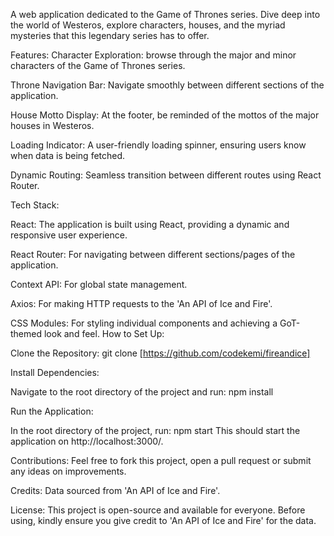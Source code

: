 A web application dedicated to the Game of Thrones series. Dive deep into the world of Westeros, explore characters, houses, and the myriad mysteries that this legendary series has to offer.

Features:
Character Exploration: browse through the major and minor characters of the Game of Thrones series.

Throne Navigation Bar: Navigate smoothly between different sections of the application.

House Motto Display: At the footer, be reminded of the mottos of the major houses in Westeros.

Loading Indicator: A user-friendly loading spinner, ensuring users know when data is being fetched.

Dynamic Routing: Seamless transition between different routes using React Router.

Tech Stack:

React: The application is built using React, providing a dynamic and responsive user experience.

React Router: For navigating between different sections/pages of the application.

Context API: For global state management.

Axios: For making HTTP requests to the 'An API of Ice and Fire'.

CSS Modules: For styling individual components and achieving a GoT-themed look and feel.
How to Set Up:

Clone the Repository:
git clone [https://github.com/codekemi/fireandice]

Install Dependencies:

Navigate to the root directory of the project and run:
npm install

Run the Application:

In the root directory of the project, run:
npm start
This should start the application on http://localhost:3000/.

Contributions:
Feel free to fork this project, open a pull request or submit any ideas on improvements.

Credits:
Data sourced from 'An API of Ice and Fire'.

License:
This project is open-source and available for everyone. Before using, kindly ensure you give credit to 'An API of Ice and Fire' for the data.
